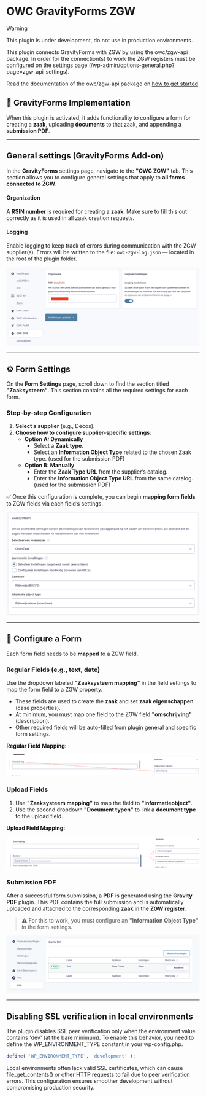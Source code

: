 # OWC GravityForms ZGW

> [!WARNING]
> This plugin is under development, do not use in production environments.

This plugin connects GravityForms with ZGW by using the owc/zgw-api package.
In order for the connection(s) to work the ZGW registers must be configured on the settings page (/wp-admin/options-general.php?page=zgw_api_settings).

Read the documentation of the owc/zgw-api package on [how to get started](https://github.com/OpenWebconcept/owc-zgw-api/tree/main/docs)

## 📄 GravityForms Implementation

When this plugin is activated, it adds functionality to configure a form for creating a **zaak**, uploading **documents** to that zaak, and appending a **submission PDF**.

---

## General settings (GravityForms Add-on)

In the **GravityForms** settings page, navigate to the **"OWC ZGW"** tab.
This section allows you to configure general settings that apply to **all forms connected to ZGW**.

#### Organization

A **RSIN number** is required for creating a **zaak**.
Make sure to fill this out correctly as it is used in all zaak creation requests.

#### Logging

Enable logging to keep track of errors during communication with the ZGW supplier(s).
Errors will be written to the file: `owc-zgw-log.json` — located in the root of the plugin folder.

![General settings example](./data/general-addon-settings.png)

---

## ⚙️ Form Settings

On the **Form Settings** page, scroll down to find the section titled **"Zaaksysteem"**.
This section contains all the required settings for each form.

### Step-by-step Configuration

1. **Select a supplier** (e.g., Decos).
2. **Choose how to configure supplier-specific settings**:
   - **Option A: Dynamically**
     - Select a **Zaak type**.
     - Select an **Information Object Type** related to the chosen Zaak type. (used for the submission PDF)
   - **Option B: Manually**
     - Enter the **Zaak Type URL** from the supplier’s catalog.
     - Enter the **Information Object Type URL** from the same catalog. (used for the submission PDF)

✅ Once this configuration is complete, you can begin **mapping form fields** to ZGW fields via each field’s settings.

![Form settings example](./data/form-settings.png)

---

## 🧩 Configure a Form

Each form field needs to be **mapped** to a ZGW field.

### Regular Fields (e.g., text, date)

Use the dropdown labeled **"Zaaksysteem mapping"** in the field settings to map the form field to a ZGW property.

- These fields are used to create the **zaak** and set **zaak eigenschappen** (case properties).
- At minimum, you must map one field to the ZGW field **"omschrijving"** (description).
- Other required fields will be auto-filled from plugin general and specific form settings.

**Regular Field Mapping:**

![Field mapping example](./data/field-mapping.png)

### Upload Fields

1. Use **"Zaaksysteem mapping"** to map the field to **"informatieobject"**.
2. Use the second dropdown **"Document typen"** to link a **document type** to the upload field.

**Upload Field Mapping:**

![Uploads field mapping example](./data/uploads-field-mapping.png)

### Submission PDF

After a successful form submission, a **PDF** is generated using the **Gravity PDF** plugin.
This PDF contains the full submission and is automatically uploaded and attached to the corresponding **zaak** in the **ZGW register**.

> ⚠️ For this to work, you must configure an **"Information Object Type"** in the form settings.

![Gravity PDF settings example](./data/submission-pdf-addon-settings.png)

---

## Disabling SSL verification in local environments

The plugin disables SSL peer verification only when the environment value contains 'dev' (at the bare minimum).
To enable this behavior, you need to define the WP_ENVIRONMENT_TYPE constant in your wp-config.php.

```php
define( 'WP_ENVIRONMENT_TYPE', 'development' );
```

Local environments often lack valid SSL certificates, which can cause file_get_contents() or other HTTP requests to fail due to peer verification errors.
This configuration ensures smoother development without compromising production security.

